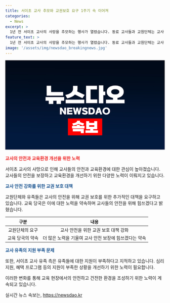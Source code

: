 ```yaml
---
title: 서이초 교사 추모와 교권보호 요구 1주기 속 이어져
categories:
  - News
excerpt: >
  1년 전 서이초 교사의 사망을 추모하는 행사가 열렸습니다. 동료 교사들과 교원단체는 교사 보호 대책을 요구했고, 교육당국은 변화를 약속했습니다. 유족들은 심리 지원 부족을 지적하며, 현장에서는 아직도 변화가 필요하다는 분위기가 강했습니다. 1년 뒤의 오늘, 교사들은 변화를 기대하고 있습니다.
feature_text: >
  1년 전 서이초 교사의 사망을 추모하는 행사가 열렸습니다. 동료 교사들과 교원단체는 교사 보호 대책을 요구했고, 교육당국은 변화를 약속했습니다. 유족들은 심리 지원 부족을 지적하며, 현장에서는 아직도 변화가 필요하다는 분위기가 강했습니다. 1년 뒤의 오늘, 교사들은 변화를 기대하고 있습니다.
image: '/assets/img/newsdao_breakingnews.jpg'
---
```


<p><img src="/assets/img/newsdao_breakingnews.jpg" alt="ontimetimes 속보" /></p>

<p><b><span style="color: #ee2323;">교사의 안전과 교육환경 개선을 위한 노력</span></b></p>

<p>서이초 교사의 사망으로 인해 교사들의 안전과 교육환경에 대한 관심이 높아졌습니다. 교사들의 안전을 보장하고 교육환경을 개선하기 위한 다양한 노력이 이뤄지고 있습니다.</p>

<p><b><span style="color: #1a5490;">교사 안전 강화를 위한 교권 보호 대책</span></b></p>

<p>교원단체와 유족들은 교사의 안전을 위해 교권 보호를 위한 추가적인 대책을 요구하고 있습니다. 교육 당국은 이에 대한 노력을 약속하며 교사들의 안전을 위해 힘쓰겠다고 밝혔습니다.</p>

<table>
<thead>
<tr>
<th style="text-align: center;">구분</th>
<th style="text-align: center;">내용</th>
</tr>
</thead>
<tbody>
<tr>
<td style="text-align: center;">교원단체의 요구</td>
<td style="text-align: center;">교사 안전을 위한 교권 보호 대책 강화</td>
</tr>
<tr>
<td style="text-align: center;">교육 당국의 약속</td>
<td style="text-align: center;">더 많은 노력을 기울여 교사 안전 보장에 힘쓰겠다는 약속</td>
</tr>
</tbody>
</table>

<p><b><span style="color: #1a5490;">교사 유족의 지원 부족 문제</span></b></p>

<p>또한, 서이초 교사 유족 측은 유족들에 대한 지원이 부족하다고 지적하고 있습니다. 심리 지원, 혜택 프로그램 등의 지원이 부족한 상황을 개선하기 위한 노력이 필요합니다.</p>

<p>이러한 변화를 통해 교육 현장에서의 안전하고 건전한 환경을 조성하기 위한 노력이 계속되고 있습니다.</p>
실시간 뉴스 속보는, <a href="https://newsdao.kr" rel="dofollow">https://newsdao.kr</a>



